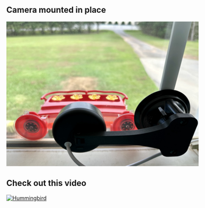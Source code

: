 ## Camera mounted in place
![](/assets/images/cameramount.jpeg)

## Check out this video
[![Hummingbird](https://img.youtube.com/vi/4HzgGr8CyRk/maxresdefault.jpg)](https://youtube.com/watch?v=4HzgGr8CyRk)